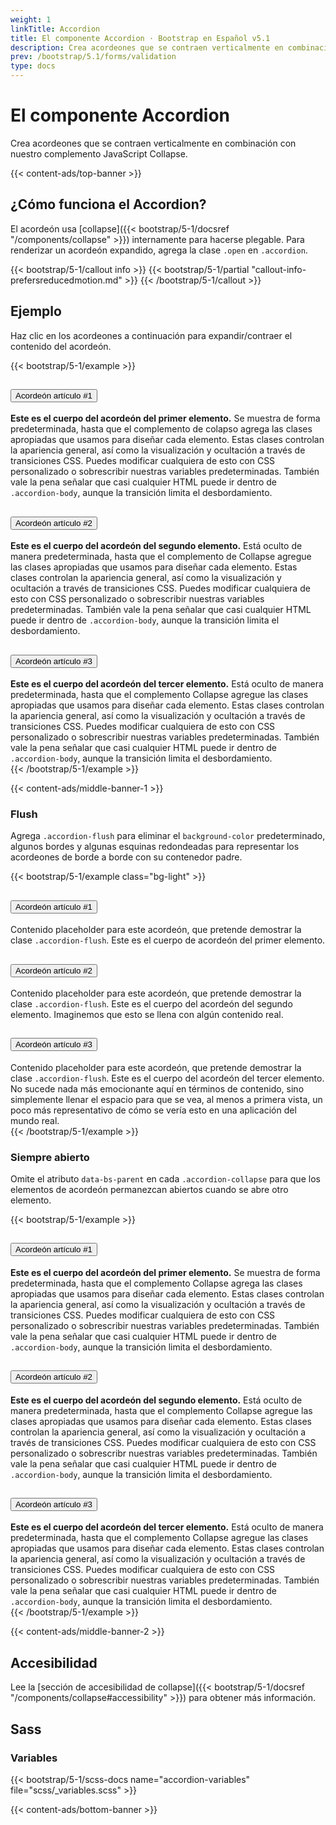 ```yaml
---
weight: 1
linkTitle: Accordion
title: El componente Accordion · Bootstrap en Español v5.1
description: Crea acordeones que se contraen verticalmente en combinación con nuestro complemento JavaScript Collapse.
prev: /bootstrap/5.1/forms/validation
type: docs
---
```


# El componente Accordion

Crea acordeones que se contraen verticalmente en combinación con nuestro complemento JavaScript Collapse.

{{< content-ads/top-banner >}}

## ¿Cómo funciona el Accordion?

El acordeón usa [collapse]({{< bootstrap/5-1/docsref "/components/collapse" >}}) internamente para hacerse plegable. Para renderizar un acordeón expandido, agrega la clase `.open` en `.accordion`.

{{< bootstrap/5-1/callout info >}}
{{< bootstrap/5-1/partial "callout-info-prefersreducedmotion.md" >}}
{{< /bootstrap/5-1/callout >}}

## Ejemplo

Haz clic en los acordeones a continuación para expandir/contraer el contenido del acordeón.

{{< bootstrap/5-1/example >}}
<div class="accordion" id="accordionExample">
  <div class="accordion-item">
    <h2 class="accordion-header" id="headingOne">
      <button class="accordion-button" type="button" data-bs-toggle="collapse" data-bs-target="#collapseOne" aria-expanded="true" aria-controls="collapseOne">
        Acordeón artículo #1
      </button>
    </h2>
    <div id="collapseOne" class="accordion-collapse collapse show" aria-labelledby="headingOne" data-bs-parent="#accordionExample">
      <div class="accordion-body">
        <strong>Este es el cuerpo del acordeón del primer elemento.</strong> Se muestra de forma predeterminada, hasta que el complemento de colapso agrega las clases apropiadas que usamos para diseñar cada elemento. Estas clases controlan la apariencia general, así como la visualización y ocultación a través de transiciones CSS. Puedes modificar cualquiera de esto con CSS personalizado o sobrescribir nuestras variables predeterminadas. También vale la pena señalar que casi cualquier HTML puede ir dentro de <code>.accordion-body</code>, aunque la transición limita el desbordamiento.
      </div>
    </div>
  </div>
  <div class="accordion-item">
    <h2 class="accordion-header" id="headingTwo">
      <button class="accordion-button collapsed" type="button" data-bs-toggle="collapse" data-bs-target="#collapseTwo" aria-expanded="false" aria-controls="collapseTwo">
        Acordeón artículo #2
      </button>
    </h2>
    <div id="collapseTwo" class="accordion-collapse collapse" aria-labelledby="headingTwo" data-bs-parent="#accordionExample">
      <div class="accordion-body">
        <strong>Este es el cuerpo del acordeón del segundo elemento.</strong> Está oculto de manera predeterminada, hasta que el complemento de Collapse agregue las clases apropiadas que usamos para diseñar cada elemento. Estas clases controlan la apariencia general, así como la visualización y ocultación a través de transiciones CSS. Puedes modificar cualquiera de esto con CSS personalizado o sobrescribir nuestras variables predeterminadas. También vale la pena señalar que casi cualquier HTML puede ir dentro de <code>.accordion-body</code>, aunque la transición limita el desbordamiento.
      </div>
    </div>
  </div>
  <div class="accordion-item">
    <h2 class="accordion-header" id="headingThree">
      <button class="accordion-button collapsed" type="button" data-bs-toggle="collapse" data-bs-target="#collapseThree" aria-expanded="false" aria-controls="collapseThree">
        Acordeón artículo #3
      </button>
    </h2>
    <div id="collapseThree" class="accordion-collapse collapse" aria-labelledby="headingThree" data-bs-parent="#accordionExample">
      <div class="accordion-body">
        <strong>Este es el cuerpo del acordeón del tercer elemento.</strong> Está oculto de manera predeterminada, hasta que el complemento Collapse agregue las clases apropiadas que usamos para diseñar cada elemento. Estas clases controlan la apariencia general, así como la visualización y ocultación a través de transiciones CSS. Puedes modificar cualquiera de esto con CSS personalizado o sobrescribir nuestras variables predeterminadas. También vale la pena señalar que casi cualquier HTML puede ir dentro de <code>.accordion-body</code>, aunque la transición limita el desbordamiento.
      </div>
    </div>
  </div>
</div>
{{< /bootstrap/5-1/example >}}

{{< content-ads/middle-banner-1 >}}

### Flush

Agrega `.accordion-flush` para eliminar el `background-color` predeterminado, algunos bordes y algunas esquinas redondeadas para representar los acordeones de borde a borde con su contenedor padre.

{{< bootstrap/5-1/example class="bg-light" >}}
<div class="accordion accordion-flush" id="accordionFlushExample">
  <div class="accordion-item">
    <h2 class="accordion-header" id="flush-headingOne">
      <button class="accordion-button collapsed" type="button" data-bs-toggle="collapse" data-bs-target="#flush-collapseOne" aria-expanded="false" aria-controls="flush-collapseOne">
        Acordeón artículo #1
      </button>
    </h2>
    <div id="flush-collapseOne" class="accordion-collapse collapse" aria-labelledby="flush-headingOne" data-bs-parent="#accordionFlushExample">
      <div class="accordion-body">Contenido placeholder para este acordeón, que pretende demostrar la clase <code>.accordion-flush</code>. Este es el cuerpo de acordeón del primer elemento.</div>
    </div>
  </div>
  <div class="accordion-item">
    <h2 class="accordion-header" id="flush-headingTwo">
      <button class="accordion-button collapsed" type="button" data-bs-toggle="collapse" data-bs-target="#flush-collapseTwo" aria-expanded="false" aria-controls="flush-collapseTwo">
        Acordeón artículo #2
      </button>
    </h2>
    <div id="flush-collapseTwo" class="accordion-collapse collapse" aria-labelledby="flush-headingTwo" data-bs-parent="#accordionFlushExample">
      <div class="accordion-body">Contenido placeholder para este acordeón, que pretende demostrar la clase <code>.accordion-flush</code>. Este es el cuerpo del acordeón del segundo elemento. Imaginemos que esto se llena con algún contenido real.</div>
    </div>
  </div>
  <div class="accordion-item">
    <h2 class="accordion-header" id="flush-headingThree">
      <button class="accordion-button collapsed" type="button" data-bs-toggle="collapse" data-bs-target="#flush-collapseThree" aria-expanded="false" aria-controls="flush-collapseThree">
        Acordeón artículo #3
      </button>
    </h2>
    <div id="flush-collapseThree" class="accordion-collapse collapse" aria-labelledby="flush-headingThree" data-bs-parent="#accordionFlushExample">
      <div class="accordion-body">Contenido placeholder para este acordeón, que pretende demostrar la clase <code>.accordion-flush</code>. Este es el cuerpo del acordeón del tercer elemento. No sucede nada más emocionante aquí en términos de contenido, sino simplemente llenar el espacio para que se vea, al menos a primera vista, un poco más representativo de cómo se vería esto en una aplicación del mundo real.</div>
    </div>
  </div>
</div>
{{< /bootstrap/5-1/example >}}

### Siempre abierto

Omite el atributo `data-bs-parent` en cada `.accordion-collapse` para que los elementos de acordeón permanezcan abiertos cuando se abre otro elemento.

{{< bootstrap/5-1/example >}}
<div class="accordion" id="accordionPanelsStayOpenExample">
  <div class="accordion-item">
    <h2 class="accordion-header" id="panelsStayOpen-headingOne">
      <button class="accordion-button" type="button" data-bs-toggle="collapse" data-bs-target="#panelsStayOpen-collapseOne" aria-expanded="true" aria-controls="panelsStayOpen-collapseOne">
        Acordeón artículo #1
      </button>
    </h2>
    <div id="panelsStayOpen-collapseOne" class="accordion-collapse collapse show" aria-labelledby="panelsStayOpen-headingOne">
      <div class="accordion-body">
        <strong>Este es el cuerpo del acordeón del primer elemento.</strong> Se muestra de forma predeterminada, hasta que el complemento Collapse agrega las clases apropiadas que usamos para diseñar cada elemento. Estas clases controlan la apariencia general, así como la visualización y ocultación a través de transiciones CSS. Puedes modificar cualquiera de esto con CSS personalizado o sobrescribir nuestras variables predeterminadas. También vale la pena señalar que casi cualquier HTML puede ir dentro de <code>.accordion-body</code>, aunque la transición limita el desbordamiento.
      </div>
    </div>
  </div>
  <div class="accordion-item">
    <h2 class="accordion-header" id="panelsStayOpen-headingTwo">
      <button class="accordion-button collapsed" type="button" data-bs-toggle="collapse" data-bs-target="#panelsStayOpen-collapseTwo" aria-expanded="false" aria-controls="panelsStayOpen-collapseTwo">
        Acordeón artículo #2
      </button>
    </h2>
    <div id="panelsStayOpen-collapseTwo" class="accordion-collapse collapse" aria-labelledby="panelsStayOpen-headingTwo">
      <div class="accordion-body">
        <strong>Este es el cuerpo del acordeón del segundo elemento.</strong> Está oculto de manera predeterminada, hasta que el complemento Collapse agregue las clases apropiadas que usamos para diseñar cada elemento. Estas clases controlan la apariencia general, así como la visualización y ocultación a través de transiciones CSS. Puedes modificar cualquiera de esto con CSS personalizado o sobrescribr nuestras variables predeterminadas. También vale la pena señalar que casi cualquier HTML puede ir dentro de <code>.accordion-body</code>, aunque la transición limita el desbordamiento.
      </div>
    </div>
  </div>
  <div class="accordion-item">
    <h2 class="accordion-header" id="panelsStayOpen-headingThree">
      <button class="accordion-button collapsed" type="button" data-bs-toggle="collapse" data-bs-target="#panelsStayOpen-collapseThree" aria-expanded="false" aria-controls="panelsStayOpen-collapseThree">
        Acordeón artículo #3
      </button>
    </h2>
    <div id="panelsStayOpen-collapseThree" class="accordion-collapse collapse" aria-labelledby="panelsStayOpen-headingThree">
      <div class="accordion-body">
        <strong>Este es el cuerpo del acordeón del tercer elemento.</strong> Está oculto de manera predeterminada, hasta que el complemento Collapse agregue las clases apropiadas que usamos para diseñar cada elemento. Estas clases controlan la apariencia general, así como la visualización y ocultación a través de transiciones CSS. Puedes modificar cualquiera de esto con CSS personalizado o sobrescribir nuestras variables predeterminadas. También vale la pena señalar que casi cualquier HTML puede ir dentro de <code>.accordion-body</code>, aunque la transición limita el desbordamiento.
      </div>
    </div>
  </div>
</div>
{{< /bootstrap/5-1/example >}}

{{< content-ads/middle-banner-2 >}}

## Accesibilidad

Lee la [sección de accesibilidad de collapse]({{< bootstrap/5-1/docsref "/components/collapse#accessibility" >}}) para obtener más información.

## Sass

### Variables

{{< bootstrap/5-1/scss-docs name="accordion-variables" file="scss/_variables.scss" >}}

{{< content-ads/bottom-banner >}}